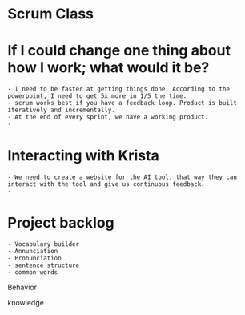 # Scrum Class

# If I could change one thing about how I work; what would it be?

    - I need to be faster at getting things done. According to the powerpoint, I need to get 5x more in 1/5 the time.
    - scrum works best if you have a feedback loop. Product is built iteratively and incrementally. 
    - At the end of every sprint, we have a working product.
    - 


# Interacting with Krista
    - We need to create a website for the AI tool, that way they can interact with the tool and give us continuous feedback.
    - 

# Project backlog
    - Vocabulary builder
    - Annunciation
    - Pronunciation
    - sentence structure
    - common words

Behavior

knowledge

